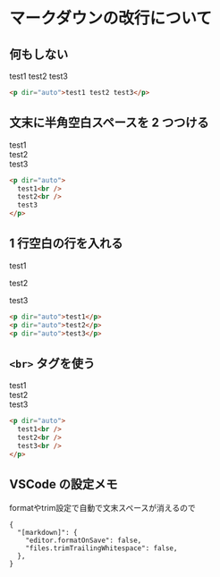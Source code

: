 # マークダウンの改行について

## 何もしない

test1
test2
test3

```html
<p dir="auto">test1 test2 test3</p>
```

## 文末に半角空白スペースを 2 つつける

test1  
test2  
test3  

```html
<p dir="auto">
  test1<br />
  test2<br />
  test3
</p>
```

## 1 行空白の行を入れる

test1

test2

test3

```html
<p dir="auto">test1</p>
<p dir="auto">test2</p>
<p dir="auto">test3</p>
```

## `<br>` タグを使う

test1<br>
test2<br>
test3<br>

```html
<p dir="auto">
  test1<br />
  test2<br />
  test3<br />
</p>
```

## VSCode の設定メモ

formatやtrim設定で自動で文末スペースが消えるので

```
{
  "[markdown]": {
    "editor.formatOnSave": false,
    "files.trimTrailingWhitespace": false,
  },
}

```
